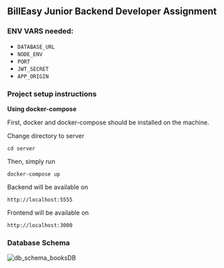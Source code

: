 ## BillEasy Junior Backend Developer Assignment

### ENV VARS needed:

- `DATABASE_URL`
- `NODE_ENV`
- `PORT`
- `JWT_SECRET`
- `APP_ORIGIN`

### Project setup instructions

**Using docker-compose**

First, docker and docker-compose should be installed on the machine.

Change directory to server

`cd server`

Then, simply run

`docker-compose up`

Backend will be available on

`http://localhost:5555`

Frontend will be available on

`http://localhost:3000`

### Database Schema

![db_schema_booksDB](https://github.com/user-attachments/assets/f814deab-ffe9-4335-acfd-3e96ccf0f065)

